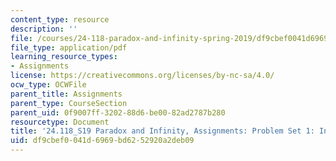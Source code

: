 ```yaml
---
content_type: resource
description: ''
file: /courses/24-118-paradox-and-infinity-spring-2019/df9cbef0041d6969bd6252920a2deb09_MIT24_118S19_ProblemSet1.pdf
file_type: application/pdf
learning_resource_types:
- Assignments
license: https://creativecommons.org/licenses/by-nc-sa/4.0/
ocw_type: OCWFile
parent_title: Assignments
parent_type: CourseSection
parent_uid: 0f9007ff-3202-88d6-be00-82ad2787b280
resourcetype: Document
title: '24.118_S19 Paradox and Infinity, Assignments: Problem Set 1: Infinite Cardinalities'
uid: df9cbef0-041d-6969-bd62-52920a2deb09
---
```

